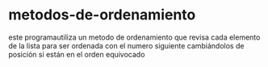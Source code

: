 # metodos-de-ordenamiento
este programautiliza un metodo de ordenamiento que revisa cada elemento de la lista para ser ordenada con el numero siguiente cambiándolos de posición si están en el orden equivocado
